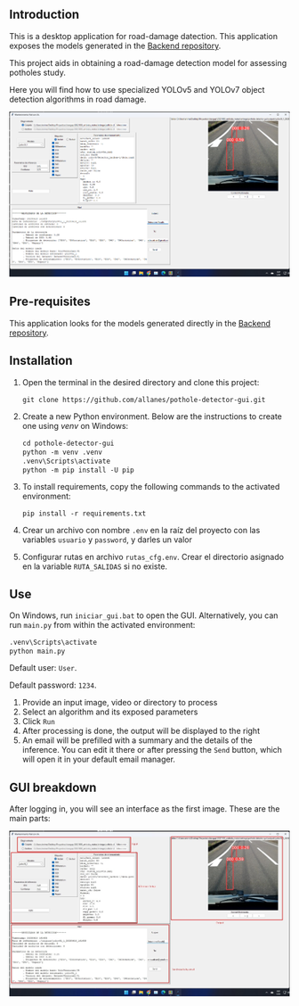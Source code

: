 ## Introduction

This is a desktop application for road-damage datection. This application exposes the models generated in the [Backend repository](https://github.com/allanes/pothole-detector-backend).

This project aids in obtaining a road-damage detection model for assessing potholes study.

Here you will find how to use specialized YOLOv5 and YOLOv7 object detection algorithms in road damage.

![Screenshot](screenshots/Screenshot_1.png)


## Pre-requisites

This application looks for the models generated directly in the [Backend repository](https://github.com/allanes/pothole-detector-backend).

## Installation

1. Open the terminal in the desired directory and clone this project:
   ```
   git clone https://github.com/allanes/pothole-detector-gui.git
   ```

2. Create a new Python environment. Below are the instructions to create one
using *venv* on Windows:
    ```   
    cd pothole-detector-gui
    python -m venv .venv
    .venv\Scripts\activate
    python -m pip install -U pip
    ``` 

3. To install requirements, copy the following commands to the activated 
environment:
    ```
    pip install -r requirements.txt    
    ```

4. Crear un archivo con nombre `.env` en la raíz del proyecto con las variables `usuario` y `password`, y darles un valor

5. Configurar rutas en archivo ``rutas_cfg.env``. Crear el directorio asignado en la variable `RUTA_SALIDAS` si no existe.

## Use
On Windows, run `iniciar_gui.bat` to open the GUI. Alternatively, you can run `main.py` from within the activated environment:
```
.venv\Scripts\activate
python main.py
```

Default user: `User`.

Default password: `1234`.

1. Provide an input image, video or directory to process
2. Select an algorithm and its exposed parameters
3. Click `Run`
4. After processing is done, the output will be displayed to the right
5. An email will be prefilled with a summary and the details of the inference. You can edit it there or after pressing the `Send`  button, which will open it in your default email manager.

## GUI breakdown

After logging in, you will see an interface as the first image. These are the main parts:

![Screenshot](screenshots/Screenshot_2.jpg)
